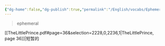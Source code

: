 ```yaml
---
{"dg-home":false,"dg-publish":true,"permalink":"/English/vocabs/Ephemeral/","dgPassFrontmatter":true}
---
```



> ephemeral

[[TheLittlePrince.pdf#page=36&selection=2228,0,2236,1|TheLittlePrince, page 36]]|短暂的